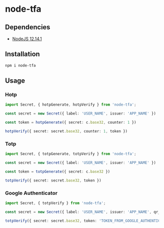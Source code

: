 # node-tfa

## Dependencies

* [NodeJS 12.14.1](https://www.ubuntuupdates.org/ppa/nodejs_12.x?dist=bionic)

## Installation

```bash
npm i node-tfa
```

## Usage

### Hotp

```ts
import Secret, { hotpGenerate, hotpVerify } from 'node-tfa';

const secret = new Secret({ label: 'USER_NAME', issuer: 'APP_NAME' })

const token = hotpGenerate({ secret: c.base32, counter: 1 })

hotpVerify({ secret: secret.base32, counter: 1, token })
```

### Totp

```ts
import Secret, { totpGenerate, totpVerify } from 'node-tfa';

const secret = new Secret({ label: 'USER_NAME', issuer: 'APP_NAME' })

const token = totpGenerate({ secret: c.base32 })

totpVerify({ secret: secret.base32, token })
```

### Google Authenticator

```ts
import Secret, { totpVerify } from 'node-tfa';

const secret = new Secret({ label: 'USER_NAME', issuer: 'APP_NAME', qr_code: true, type: 'totp' })

totpVerify({ secret: secret.base32, token: 'TOKEN_FROM_GOOGLE_AUTHENTICATOR' })
```
